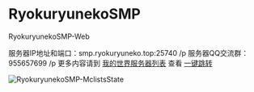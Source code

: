# RyokuryunekoSMP
RyokuryunekoSMP-Web

服务器IP地址和端口：smp.ryokuryuneko.top:25740 /p
服务器QQ交流群：955657699 /p
更多内容请到 [我的世界服务器列表](https://mclists.cn/) 查看 [一键跳转](https://mclists.cn/server/8557.html)  

![RyokuryunekoSMP-MclistsState](https://tietu.mclists.cn/banner/purple/8557/1.jpg)
